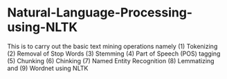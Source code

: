 # Natural-Language-Processing-using-NLTK

This is to carry out the basic text mining operations namely (1) Tokenizing (2) Removal of Stop Words (3) Stemming (4) Part of Speech (POS) tagging
(5) Chunking (6) Chinking (7) Named Entity Recognition (8) Lemmatizing and (9) Wordnet using NLTK
